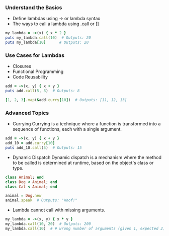 ### Understand the Basics
- Define lambdas using -> or lambda syntax
- The ways to call a lambda using .call or []

```ruby
my_lambda = ->(x) { x * 2 }
puts my_lambda.call(10)  # Outputs: 20
puts my_lambda[10]      # Outputs: 20
```

### Use Cases for Lambdas
- Closures
- Functional Programming
- Code Reusability
```ruby
add = ->(x, y) { x + y }
puts add.call(5, 3)  # Outputs: 8

[1, 2, 3].map(&add.curry[10])  # Outputs: [11, 12, 13]
```

### Advanced Topics
- Currying
Currying is a technique where a function is transformed into a sequence of functions, each with a single argument.
```ruby
add = ->(x, y) { x + y }
add_10 = add.curry[10]
puts add_10.call(5)  # Outputs: 15
```

- Dynamic Dispatch
Dynamic dispatch is a mechanism where the method to be called is determined at runtime, based on the object's class or type.
```ruby
class Animal; end
class Dog < Animal; end
class Cat < Animal; end

animal = Dog.new
animal.speak  # Outputs: "Woof!"
```

- Lambda cannot call with missing arguments.
```ruby
my_lambda = ->(x, y) { x * y }
my_lambda.call(10, 20)  # Outputs: 200
my_lambda.call(10)  # # wrong number of arguments (given 1, expected 2)
```
